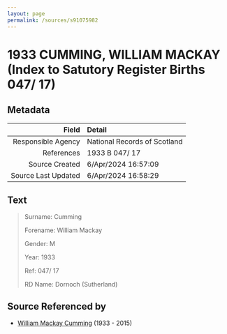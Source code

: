 ```yaml
---
layout: page
permalink: /sources/s91075982
---
```


# 1933 CUMMING, WILLIAM MACKAY (Index to Satutory Register Births 047/ 17)

## Metadata

Field | Detail
---:|:---
Responsible Agency | National Records of Scotland
References | 1933 B 047/ 17
Source Created | 6/Apr/2024 16:57:09
Source Last Updated | 6/Apr/2024 16:58:29

## Text

> Surname: Cumming
>
> Forename: William Mackay
>
> Gender: M
>
> Year: 1933
>
> Ref: 047/ 17
>
> RD Name: Dornoch (Sutherland)
>

## Source Referenced by

* [William Mackay Cumming](../people/@99807914@-william-mackay-cumming-b1933-d2015.md) (1933 - 2015)
